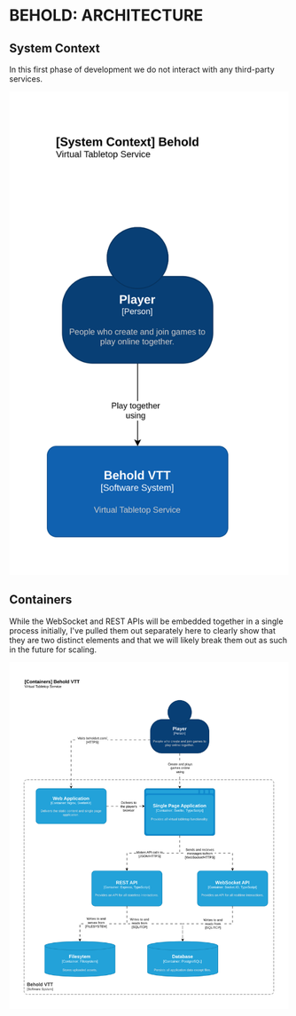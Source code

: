 BEHOLD: ARCHITECTURE
====================

## System Context

In this first phase of development we do not interact with any third-party services.

![C4 System Context Diagram](./images/c4-context.drawio.svg)

## Containers

While the WebSocket and REST APIs will be embedded together in a single process initially, I've pulled them out separately here to clearly show that they are two distinct elements and that we will likely break them out as such in the future for scaling.

![C4 Container Diagram](./images/c4-containers.drawio.svg)